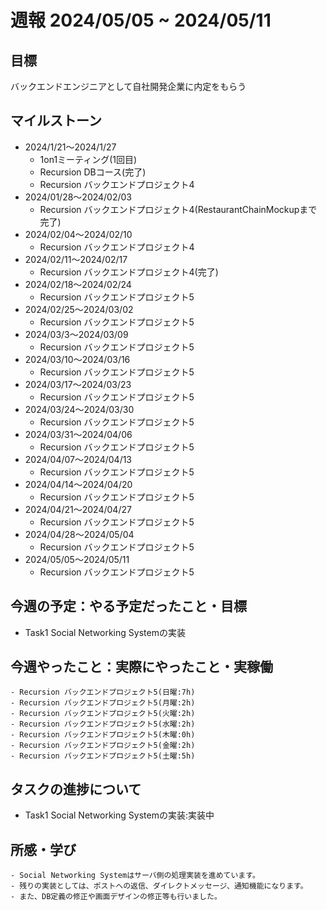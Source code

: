 # 週報 2024/05/05 ~ 2024/05/11

## 目標
バックエンドエンジニアとして自社開発企業に内定をもらう

## マイルストーン
- 2024/1/21〜2024/1/27
    - 1on1ミーティング(1回目)
    - Recursion DBコース(完了)
    - Recursion バックエンドプロジェクト4
- 2024/01/28〜2024/02/03
    - Recursion バックエンドプロジェクト4(RestaurantChainMockupまで完了)
- 2024/02/04〜2024/02/10
    - Recursion バックエンドプロジェクト4
- 2024/02/11〜2024/02/17
    - Recursion バックエンドプロジェクト4(完了)
- 2024/02/18〜2024/02/24
    - Recursion バックエンドプロジェクト5
- 2024/02/25〜2024/03/02
    - Recursion バックエンドプロジェクト5
- 2024/03/3〜2024/03/09
    - Recursion バックエンドプロジェクト5
- 2024/03/10〜2024/03/16
    - Recursion バックエンドプロジェクト5
- 2024/03/17〜2024/03/23
    - Recursion バックエンドプロジェクト5
- 2024/03/24〜2024/03/30
    - Recursion バックエンドプロジェクト5
- 2024/03/31〜2024/04/06
    - Recursion バックエンドプロジェクト5
- 2024/04/07〜2024/04/13
    - Recursion バックエンドプロジェクト5
- 2024/04/14〜2024/04/20
    - Recursion バックエンドプロジェクト5
- 2024/04/21〜2024/04/27
    - Recursion バックエンドプロジェクト5
- 2024/04/28〜2024/05/04
    - Recursion バックエンドプロジェクト5
- 2024/05/05〜2024/05/11
    - Recursion バックエンドプロジェクト5
## 今週の予定：やる予定だったこと・目標
- Task1  Social Networking Systemの実装

## 今週やったこと：実際にやったこと・実稼働
    - Recursion バックエンドプロジェクト5(日曜:7h)
    - Recursion バックエンドプロジェクト5(月曜:2h)
    - Recursion バックエンドプロジェクト5(火曜:2h)
    - Recursion バックエンドプロジェクト5(水曜:2h)
    - Recursion バックエンドプロジェクト5(木曜:0h)
    - Recursion バックエンドプロジェクト5(金曜:2h)
    - Recursion バックエンドプロジェクト5(土曜:5h)

## タスクの進捗について
- Task1   Social Networking Systemの実装:実装中

## 所感・学び
    - Social Networking Systemはサーバ側の処理実装を進めています。
    - 残りの実装としては、ポストへの返信、ダイレクトメッセージ、通知機能になります。
    - また、DB定義の修正や画面デザインの修正等も行いました。
